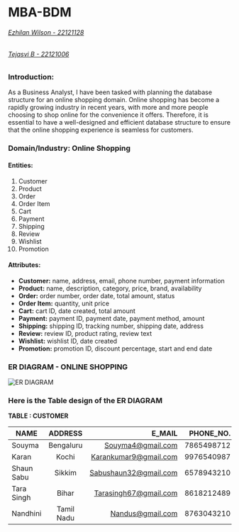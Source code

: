 # MBA-BDM
###### [Ezhilan Wilson - 22121128](https://github.com/EzhianWilson)
###### [Tejasvi B - 22121006](https://github.com/tejbasu)

### **Introduction:**

As a Business Analyst, I have been tasked with planning the database structure for an online shopping domain. Online shopping has become a rapidly growing industry in recent years, with more and more people choosing to shop online for the convenience it offers. Therefore, it is essential to have a well-designed and efficient database structure to ensure that the online shopping experience is seamless for customers.

### **Domain/Industry:** Online Shopping

#### **Entities:**

1. Customer
2. Product
3. Order
4. Order Item
5. Cart
6. Payment
7. Shipping
8. Review
9. Wishlist
10. Promotion

#### **Attributes:**

* **Customer:** name, address, email, phone number, payment information
* **Product:** name, description, category, price, brand, availability
* **Order:** order number, order date, total amount, status
* **Order Item:** quantity, unit price
* **Cart:** cart ID, date created, total amount
* **Payment:** payment ID, payment date, payment method, amount
* **Shipping:** shipping ID, tracking number, shipping date, address
* **Review:** review ID, product rating, review text
* **Wishlist:** wishlist ID, date created
* **Promotion:** promotion ID, discount percentage, start and end date


### ER DIAGRAM - ONLINE SHOPPING
![ER DIAGRAM](https://user-images.githubusercontent.com/126074324/234166650-55ba937e-c04e-4053-9aed-0cfdee67a23d.jpg)


### Here is the Table design of the ER DIAGRAM

**TABLE : CUSTOMER**

| NAME          | ADDRESS       | E_MAIL                |PHONE_NO. | PAYMENT_INFO |
| ------------- |:-------------:| ---------------------:|---------:|-------------:|
|   Souyma      |Bengaluru      |Souyma4@gmail.com      |7865498712|  COD         |         
|    Karan      |Kochi          |Karankumar9@gmail.com  |9976540987| Credit Card  |
|  Shaun Sabu   |Sikkim         |Sabushaun32@gmail.com  |6578943210|COD           |
|  Tara Singh   |Bihar          |Tarasingh67@gmail.com  |8618212489|UPI           |
|  Nandhini     |Tamil Nadu     |Nandus@gmail.com      |8763043210|Debit Card     |
